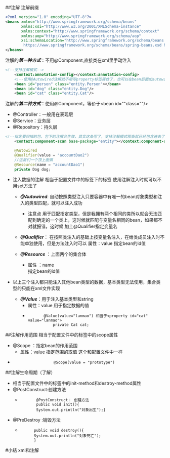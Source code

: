 ##注解
注解前缀
```xml
<?xml version="1.0" encoding="UTF-8"?>
<beans xmlns="http://www.springframework.org/schema/beans"
       xmlns:xsi="http://www.w3.org/2001/XMLSchema-instance"
       xmlns:context="http://www.springframework.org/schema/context"
       xmlns:aop="http://www.springframework.org/schema/aop"
       xsi:schemaLocation="http://www.springframework.org/schema/beans
        https://www.springframework.org/schema/beans/spring-beans.xsd http://www.springframework.org/schema/context https://www.springframework.org/schema/context/spring-context.xsd http://www.springframework.org/schema/aop https://www.springframework.org/schema/aop/spring-aop.xsd">
</beans>
```

注解的***第一种方式***：不用@Component,直接类在xml里手动注入

```xml
<!--支持注解模式-->
    <context:annotation-config></context:annotation-config>
    <!--使用@Autowired注解就不用写property标签属性了，也可以在bean后面加autowired属性-->
    <bean id="person" class="entity.Person"></bean>
    <bean id="dog" class="entity.Dog"/>
    <bean id="cat" class="entity.Cat"/>
```

注解的***第二种方式***：使用@Component，等价于<bean id=""class=""/>
  -  @Controller：一般用在表现层
  -  @Service：业务层
   - @Repository：持久层

```xml
<!--指定要扫描的包，包下的注解会生效，其实这条写了，支持注解模式那条就已经包含进去了-->
    <context:component-scan base-package="entity"></context:component-scan>
```

```java
    @Autowired
    @Qualifier(value = "accountDao2")
    //这哥们一个顶上面俩
    @Resource(name = "accountDao1")
    private Dog dog;
```

- 注入数据的注解
          相当于配置文件中的<bean>标签下的<property>标签
          使用注解注入时就可以不用set方法了
  - ***@Autowired***:
        自动按照类型注入只要容器中有唯一的bean对象类型和注入的类型匹配，就可以注入成功
    - 注意点 用于匹配指定类型，但是我拥有两个相同的类所以就会无法匹配到确定的一个类上，这时候就匹配与变量名相同的bean，如果都不对就报错，这时候
                加上@Qualifier指定变量名
  
  - ***@Qualifier***：
        在按照类注入的基础上按变量名注入，在给类成员注入时不能单独使用，但是方法注入时可以
             属性：value 
                    指定bean的id值
  
  - ***@Resource*** ：上面两个的集合体
      - 属性 ：name  
            指定bean的id值
            
- 以上三个注入都只能注入其他bean类型的数据，基本类型无法使用，集合类型的只能在xml文件实现
  - ***@Value***：用于注入基本类型和string
      - 属性：value
                用于指定数据的值
    *            @Value(value="lanmao") 相当于<property id="cat" value="lanmao">
                     private Cat cat;
##注解作用范围
相当于配置文件中的<bean>标签中的scope属性
- @Scope ：指定bean的作用范围
    - 属性：value 指定范围的取值 这个和配置文件中一样
*                       @Scope(value = "prototype")
 
##注解生命周期（了解）
 - 相当于配置文件中的<bean>标签中的init-method和destroy-method属性
- @PostConstruct:创建方法
   *            @PostConstruct： 创建方法
                public void init(){
                System.out.println("对象出生");}  
    

      
- @PreDestroy :销毁方法
    *           public void destroy(){
                System.out.println("对象死亡");
                }


#小结  xml和注解
